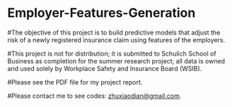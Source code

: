 # Employer-Features-Generation

#The objective of this project is to build predictive models that adjust the risk of a newly registered insurance claim using features of the employers.

#This project is not for distribution; it is submitted to Schulich School of Business as completion for the summer research project; all data is owned and used solely by Workplace Safety and Insurance Board (WSIB).

#Please see the PDF file for my project report.

#Please contact me to see codes: zhuxiaodian@gmail.com.  
